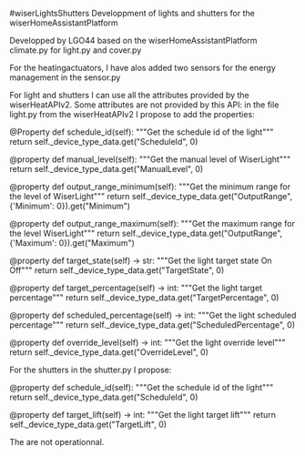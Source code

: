 #wiserLightsShutters
  Developpment of lights and shutters for the wiserHomeAssistantPlatform

Developped by LGO44
based on  the wiserHomeAssistantPlatform
climate.py for light.py and cover.py 

For the heatingactuators, I have alos added two sensors for the energy management in the sensor.py


For light and shutters I can use all the attributes provided by the wiserHeatAPIv2.
Some attributes are not provided by this API:
 in the file light.py from the wiserHeatAPIv2 I propose to add the properties: 

@Property
def schedule_id(self):
"""Get the schedule id of the light"""
return self._device_type_data.get("ScheduleId", 0) 
 
@property
def manual_level(self):
    """Get the manual level of WiserLight"""
    return self._device_type_data.get("ManualLevel", 0)
    
@property
def output_range_minimum(self):
    """Get the minimum range for the level of WiserLight"""
    return self._device_type_data.get("OutputRange", {'Minimum': 0}).get("Minimum")
    
@property
def output_range_maximum(self):
    """Get the maximum range for the level WiserLight"""
    return self._device_type_data.get("OutputRange", {'Maximum': 0}).get("Maximum")
    
@property
def target_state(self) -> str:
    """Get the light target state On Off"""
    return self._device_type_data.get("TargetState", 0)
    
@property
def target_percentage(self) -> int:
    """Get the light target percentage"""
    return self._device_type_data.get("TargetPercentage", 0)
    
@property
def scheduled_percentage(self) -> int:
    """Get the light scheduled percentage"""
    return self._device_type_data.get("ScheduledPercentage", 0)
    
@property
def override_level(self) -> int:
    """Get the light override level"""
    return self._device_type_data.get("OverrideLevel", 0) 
	
	
For the shutters in the shutter.py I propose:

@property
def schedule_id(self):
    """Get the schedule id of the light"""
    return self._device_type_data.get("ScheduleId", 0)

@property
def target_lift(self) -> int:
    """Get the light target lift"""
    return self._device_type_data.get("TargetLift", 0)	


The are not operationnal.
	